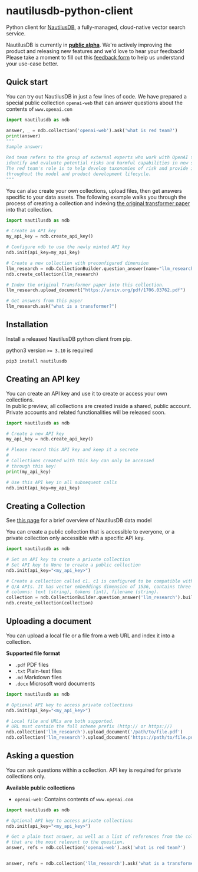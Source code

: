 # nautilusdb-python-client
Python client for [NautilusDB](http://nautilusdb.com), a fully-managed, 
cloud-native vector search service.

NautilusDB is currently in <ins>**public alpha**</ins>. We're actively 
improving 
the 
product and releasing new features and we'd love to hear your feedback! 
Please take a moment to fill out this [feedback form](https://docs.google.com/forms/d/e/1FAIpQLSdAB6FLU91oUBJVRcPtpEK3WpgL9cVWethFHx0gAkKhg7LjrQ/viewform) to help us understand your use-case better.

## Quick start

You can try out NautilusDB in just a few lines of code. We have 
prepared a special public collection ```openai-web``` that can answer 
questions about the contents of ```www.openai.com``` 
```python
import nautilusdb as ndb

answer, _ = ndb.collection('openai-web').ask('what is red team?')
print(answer)
"""
Sample answer:

Red team refers to the group of external experts who work with OpenAI to
identify and evaluate potential risks and harmful capabilities in new systems.
The red team's role is to help develop taxonomies of risk and provide input
throughout the model and product development lifecycle.
"""

```
You can also create your own collections, upload files, then get answers 
specific to your data assets. The following example walks you through the 
process of creating a collection and indexing [the original transformer paper](https://arxiv.org/abs/1706.03762) into that collection.

```python
import nautilusdb as ndb

# Create an API key
my_api_key = ndb.create_api_key()

# Configure ndb to use the newly minted API key
ndb.init(api_key=my_api_key)

# Create a new collection with preconfigured dimension
llm_research = ndb.CollectionBuilder.question_answer(name="llm_research").build()
ndb.create_collection(llm_research)

# Index the original Transformer paper into this collection.
llm_research.upload_document("https://arxiv.org/pdf/1706.03762.pdf")

# Get answers from this paper
llm_research.ask("what is a transformer?")

```

## Installation

Install a released NautilusDB python client from pip.

python3 version ```>= 3.10``` is required

```shell
pip3 install nautilusdb
```

## Creating an API key
You can create an API key and use it to create or access your own collections.  
In public preview, all collections are created inside a shared, public 
account. Private accounts and related functionalities will be released soon.

```python
import nautilusdb as ndb

# Create a new API key
my_api_key = ndb.create_api_key()

# Please record this API key and keep it a secrete
#
# Collections created with this key can only be accessed
# through this key!
print(my_api_key)

# Use this API key in all subsequent calls
ndb.init(api_key=my_api_key)
```

## Creating a Collection
See [this page](https://www.nautilusdb.com/developers.html) for a brief overview of NautilusDB data model 

You can create a public collection that is accessible to everyone, or a 
private collection only accessible with a specific API key.

```python
import nautilusdb as ndb

# Set an API key to create a private collection
# Set API key to None to create a public collection
ndb.init(api_key="<my_api_key>")

# Create a collection called c1. c1 is configured to be compatible with 
# Q/A APIs. It has vector embeddings dimension of 1536, contains three metadata
# columns: text (string), tokens (int), filename (string). 
collection = ndb.CollectionBuilder.question_answer('llm_research').build()
ndb.create_collection(collection)
```

## Uploading a document
You can upload a local file or a file from a web URL and index it into a 
collection.

**Supported file format**
- ```.pdf``` PDF files
- ```.txt``` Plain-text files
- ```.md```  Markdown files
- ```.docx``` Microsoft word documents

```python
import nautilusdb as ndb

# Optional API key to access private collections
ndb.init(api_key="<my_api_key>")

# Local file and URLs are both supported.
# URL must contain the full scheme prefix (http:// or https://)
ndb.collection('llm_research').upload_document('/path/to/file.pdf')
ndb.collection('llm_research').upload_document('https://path/to/file.pdf')

```

## Asking a question
You can ask questions within a collection. API key is required for private
collections only.

**Available public collections**
- ```openai-web```: Contains contents of ```www.openai.com```

```python
import nautilusdb as ndb

# Optional API key to access private collections
ndb.init(api_key="<my_api_key>")

# Get a plain text answer, as well as a list of references from the collection
# that are the most relevant to the question.
answer, refs = ndb.collection('openai-web').ask('what is red team?')


answer, refs = ndb.collection('llm_research').ask('what is a transformer?')
```
